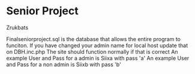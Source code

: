# Senior Project 
Zrukbats

Finalseniorproject.sql is the database that allows the entire program to funciton.
If you have changed your admin name for local host update that on DBH.inc.php
The site should function normally if that is correct
An example User and Pass for a admin is Siixa with pass 'a'
An example User and Pass for a non admin is Siixb with pass 'b'
